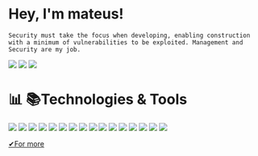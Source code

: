 # Hey, I'm mateus!
    Security must take the focus when developing, enabling construction with a minimum of vulnerabilities to be exploited. Management and Security are my job.


[<img src="https://img.shields.io/badge/linkedin-%230077B5.svg?&style=for-the-badge&logo=linkedin&logoColor=white?logoWidth=100"/>](https://www.linkedin.com/in/mateusribeiros/)  [<img src = "https://img.shields.io/badge/Discord-7289DA?style=for-the-badge&logo=discord&logoColor=white?logoWidth=100">](https://discord.com/channels/mateusribeiros#8772)  [<img src = "https://img.shields.io/badge/mateuseduardosilvar@gmail-D14836?style=for-the-badge&logo=gmail&logoColor=white?logoWidth=100">](mailto:mateuseduardosilvar@gmail.com?subject=Olá,Mateus!)
 
 
 
# &#x1F4CA; &#x1F4DA;Technologies & Tools
  [<img src = "https://img.shields.io/badge/mysql-%2300f.svg?style=for-the-badge&logo=mysql&logoColor=white&style=width:5px"/>]()
  [<img src = "https://img.shields.io/badge/docker-%230db7ed.svg?style=for-the-badge&logo=docker&logoColor=white&style=width:5px"/>]()
  [<img src = "https://img.shields.io/badge/kubernetes-%23326ce5.svg?style=for-the-badge&logo=kubernetes&logoColor=white&style=width:5px"/>]()
  [<img src = "https://img.shields.io/badge/terraform-%235835CC.svg?style=for-the-badge&logo=terraform&logoColor=white&style=width:5px"/>]()
  [<img src = "https://img.shields.io/badge/AWS-%23FF9900.svg?style=for-the-badge&logo=amazon-aws&logoColor=white&style=width:5px"/>]()
  [<img src = "https://img.shields.io/badge/Linux-FCC624?style=for-the-badge&logo=linux&logoColor=black&style=width:5px"/>]()
  [<img src = "https://img.shields.io/badge/CSS3-1572B6?style=for-the-badge&logo=css3&logoColor=white&style=width:5px"/>]()
  [<img src = "https://img.shields.io/badge/HTML5-E34F26?style=for-the-badge&logo=html5&logoColor=white&style=width:5px"/>]()
  [<img src = "https://img.shields.io/badge/JavaScript-323330?style=for-the-badge&logo=javascript&logoColor=F7DF1E&style=width:5px"/>]()
  [<img src = "https://img.shields.io/badge/GIT-E44C30?style=for-the-badge&logo=git&logoColor=white&style=width:5px"/>]()
  [<img src = "https://img.shields.io/badge/Canva-%2300C4CC.svg?&style=for-the-badge&logo=Canva&logoColor=white&style=width:5px"/>]()
  [<img src = "https://img.shields.io/badge/freecodecamp-27273D?style=for-the-badge&logo=freecodecamp&logoColor=white&style=width:5px"/>]()
  [<img src = "https://img.shields.io/badge/NPM-%23000000.svg?style=for-the-badge&logo=npm&logoColor=white&style=width:5px"/>]()
  [<img src = "https://img.shields.io/badge/react-%2320232a.svg?style=for-the-badge&logo=react&logoColor=%2361DAFB&style=width:5px" />]()
  [<img src = "https://img.shields.io/badge/c-%2300599C.svg?style=for-the-badge&logo=c&logoColor=white&style=width:5px" />]()
  [<img src = "https://img.shields.io/badge/Windows-0078D6?style=for-the-badge&logo=windows&logoColor=white&style=width:5px" />]()

<a href = "https://github.com/mateusribeiros/myaba" target = "_blank"> &#x2714;For more</a>
